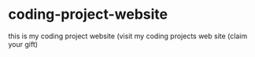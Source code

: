 # coding-project-website
this is my coding project website (visit my  coding projects web site (claim your gift)
